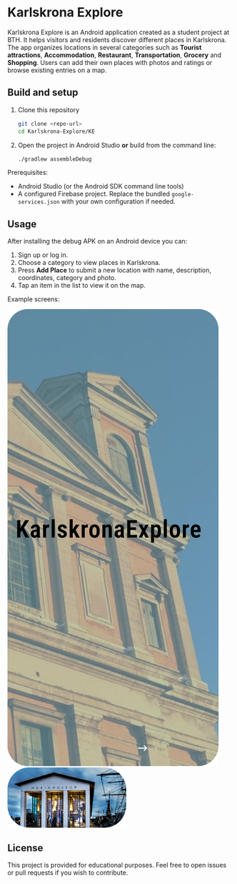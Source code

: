 # Karlskrona Explore

Karlskrona Explore is an Android application created as a student project at BTH. It helps visitors and residents discover different places in Karlskrona. The app organizes locations in several categories such as **Tourist attractions**, **Accommodation**, **Restaurant**, **Transportation**, **Grocery** and **Shopping**. Users can add their own places with photos and ratings or browse existing entries on a map.

## Build and setup

1. Clone this repository
   ```bash
   git clone <repo-url>
   cd Karlskrona-Explore/KE
   ```
2. Open the project in Android Studio **or** build from the command line:
   ```bash
   ./gradlew assembleDebug
   ```

Prerequisites:
- Android Studio (or the Android SDK command line tools)
- A configured Firebase project. Replace the bundled `google-services.json` with your own configuration if needed.

## Usage

After installing the debug APK on an Android device you can:

1. Sign up or log in.
2. Choose a category to view places in Karlskrona.
3. Press **Add Place** to submit a new location with name, description, coordinates, category and photo.
4. Tap an item in the list to view it on the map.

Example screens:

![Splash](KE/app/src/main/res/drawable/splash.png)
![Categories](KE/app/src/main/res/drawable/touristattraction.png)

## License

This project is provided for educational purposes. Feel free to open issues or pull requests if you wish to contribute.
